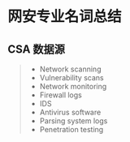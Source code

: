 # 网安专业名词总结

## CSA 数据源

>* Network scanning
>* Vulnerability scans
>* Network monitoring
>* Firewall logs
>* IDS
>* Antivirus software
>* Parsing system logs
>* Penetration testing